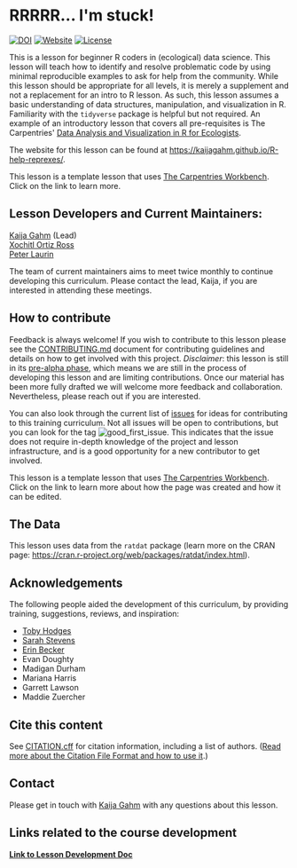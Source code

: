# RRRRR... I'm stuck!
[![DOI](https://zenodo.org/badge/DOI/10.XXXX/zenodo.XXXXX.svg)](TBD) 
[![Website](https://img.shields.io/badge/website-RRRRR..._I'm_stuck-B067B0?link=https%3A%2F%2Fkaijagahm.github.io%2FR-help-reprexes%2F)](https://kaijagahm.github.io/R-help-reprexes/)
[![License](https://img.shields.io/badge/license-CC_BY-green?link=https%3A%2F%2Fgithub.com%2Fkaijagahm%2FR-help-reprexes%2Fblob%2Fmain%2FLICENSE.md)](LICENSE.md)

This is a lesson for beginner R coders in (ecological) data science. This lesson will teach how to identify and resolve problematic code by using minimal reproducible examples to ask for help from the community. While this lesson should be appropriate for all levels, it is merely a supplement and not a replacement for an intro to R lesson. As such, this lesson assumes a basic understanding of data structures, manipulation, and visualization in R. Familiarity with the `tidyverse` package is helpful but not required. An example of an introductory lesson that covers all pre-requisites is The Carpentries' [Data Analysis and Visualization in R for Ecologists](https://datacarpentry.org/R-ecology-lesson/).

The website for this lesson can be found at https://kaijagahm.github.io/R-help-reprexes/. 

This lesson is a template lesson that uses [The Carpentries Workbench][workbench]. Click on the link to learn more. 

## Lesson Developers and Current Maintainers:

[Kaija Gahm](https://github.com/kaijagahm) (Lead)  
[Xochitl Ortiz Ross](https://github.com/xortizross)   
[Peter Laurin](https://github.com/peterlaurin) 

The team of current maintainers aims to meet twice monthly to continue developing this curriculum. Please contact the lead, Kaija, if you are interested in attending these meetings.

## How to contribute

Feedback is always welcome! If you wish to contribute to this lesson please see the [CONTRIBUTING.md](CONTRIBUTING.md) document for contributing guidelines and details on how to get involved with this project. *Disclaimer*: this lesson is still in its [pre-alpha phase](https://carpentries.github.io/lesson-development-training/lesson-design.html#iterative-development), which means we are still in the process of developing this lesson and are limiting contributions. Once our material has been more fully drafted we will welcome more feedback and collaboration. Nevertheless, please reach out if you are interested.

You can also look through the current list of [issues](https://github.com/carpentries/lesson-development-training/issues)
for ideas for contributing to this training curriculum. Not all issues will be open to contributions, but you can look for the tag ![good_first_issue](https://img.shields.io/badge/-good%20first%20issue-gold.svg).
This indicates that the issue does not require in-depth knowledge of the project and lesson infrastructure, and is a good opportunity for a new contributor to get involved.

This lesson is a template lesson that uses [The Carpentries Workbench][workbench]. Click on the link to learn more about how the page was created and how it can be edited.

## The Data

This lesson uses data from the `ratdat` package (learn more on the CRAN page: https://cran.r-project.org/web/packages/ratdat/index.html).

## Acknowledgements
The following people aided the development of this curriculum, by providing training, suggestions, reviews, and inspiration:

* [Toby Hodges](https://github.com/tobyhodges)
* [Sarah Stevens](https://github.com/sstevens2)
* [Erin Becker](https://github.com/erinbecker)
* Evan Doughty
* Madigan Durham
* Mariana Harris
* Garrett Lawson
* Maddie Zuercher

## Cite this content
See [CITATION.cff](CITATION.cff) for citation information, including a list of authors.
([Read more about the Citation File Format and how to use it](https://citation-file-format.github.io/).)

## Contact
Please get in touch with [Kaija Gahm](https://github.com/kaijagahm) with any questions about this lesson.

## Links related to the course development

[**Link to Lesson Development Doc**](https://docs.google.com/document/d/1CkcEyFjr3u1JTos1w9lO0XYcgTJ9wRE6m6LhlwDh1dA/edit#heading=h.awmdspank0xf)


[workbench]: https://carpentries.github.io/sandpaper-docs/
